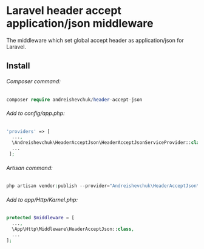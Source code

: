 # Laravel header accept application/json middleware
The middleware which set global accept header as application/json for Laravel.

## Install

###### Composer command:
```php
composer require andreishevchuk/header-accept-json
```

###### Add  to config/app.php: 
```php
'providers' => [
  ..., 
  \Andreishevchuk\HeaderAcceptJson\HeaderAcceptJsonServiceProvider::class, 
  ...
 ];
```

###### Artisan command:
```php
php artisan vendor:publish --provider="Andreishevchuk\HeaderAcceptJson\HeaderAcceptJsonServiceProvider" --tag="middleware"
```

###### Add to app/Http/Karnel.php:
```php
protected $middleware = [
  ..., 
  \App\Http\Middleware\HeaderAcceptJson::class,
  ...
];
```

